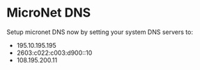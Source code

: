 # MicroNet DNS

Setup micronet DNS now by setting your system DNS servers to:
- 195.10.195.195
- 2603:c022:c003:d900::10
- 108.195.200.11
